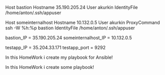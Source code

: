 Host bastion
  Hostname 35.190.205.24
  User akurkin
  IdentityFile /home/anton/.ssh/appuser

Host someinternalhost
  Hostname 10.132.0.5
  User akurkin
  ProxyCommand ssh -W %h:%p bastion
  IdentityFile /home/anton/.ssh/appuser

bastion_IP = 35.190.205.24
someinternalhost_IP = 10.132.0.5

testapp_IP = 35.204.33.171
testapp_port = 9292

In this HomeWork i create my playbook for Ansible!

In this HomeWork i create some playbook!


